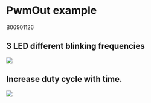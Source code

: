 # PwmOut example
B06901126

## 3 LED different blinking frequencies
![](./report/3LED.gif)


## Increase duty cycle with time. 
![](./report/increase_dutycycle.gif)

